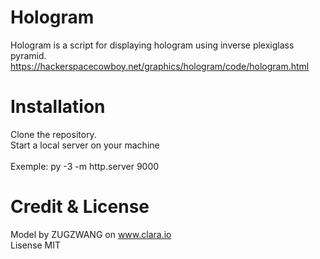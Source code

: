 # Hologram

Hologram is a script for displaying hologram using inverse plexiglass pyramid.</br>
https://hackerspacecowboy.net/graphics/hologram/code/hologram.html

# Installation

Clone the repository.</br>
Start a local server on your machine</br></br>
Exemple: py -3 -m http.server 9000

# Credit & License

  Model by ZUGZWANG on www.clara.io </br>
  Lisense MIT
